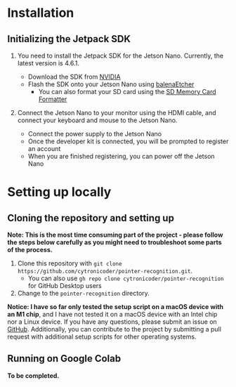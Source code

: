 # Installation
## Initializing the Jetpack SDK
1. You need to install the Jetpack SDK for the Jetson Nano. Currently, the latest version is 4.6.1.
   - Download the SDK from [NVIDIA](https://developer.nvidia.com/embedded/jetpack-sdk-461)
   - Flash the SDK onto your Jetson Nano using [balenaEtcher](https://balena.io/etcher/)
     - You can also format your SD card using the [SD Memory Card Formatter](https://www.sdcard.org/downloads/formatter/)

2. Connect the Jetson Nano to your monitor using the HDMI cable, and connect your keyboard and mouse to the Jetson Nano.
   - Connect the power supply to the Jetson Nano
   - Once the developer kit is connected, you will be prompted to register an account
   - When you are finished registering, you can power off the Jetson Nano

# Setting up locally
## Cloning the repository and setting up
**Note: This is the most time consuming part of the project - please follow the steps below carefully as you might need to troubleshoot some parts of the process.**

1. Clone this repository with `git clone https://github.com/cytronicoder/pointer-recognition.git`.
   - You can also use `gh repo clone cytronicoder/pointer-recognition` for GitHub Desktop users
2. Change to the `pointer-recognition` directory.

**Notice: I have so far only tested the setup script on a macOS device with an M1 chip**, and I have not tested it on a macOS device with an Intel chip nor a Linux device. If you have any questions, please submit an issue on [GitHub](https://github.com/cytronicoder/pointer-recognition). Additionally, you can contribute to the project by submitting a pull request with additional setup scripts for other operating systems.

## Running on Google Colab
**To be completed.**